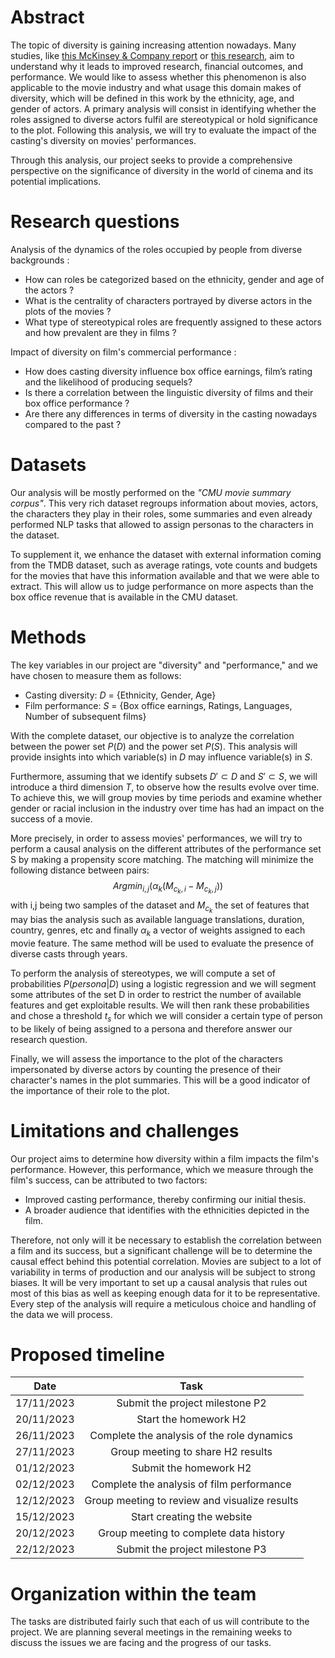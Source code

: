 # Abstract 

The topic of diversity is gaining increasing attention nowadays. Many studies, like [this McKinsey & Company report](https://www.mckinsey.com/capabilities/people-and-organizational-performance/our-insights/why-diversity-matters
) or [this research](https://journals.sagepub.com/doi/abs/10.1177/0146167208328062), aim to understand why it leads to improved research, financial outcomes, and performance. We would like to assess whether this phenomenon is also applicable to the movie industry and what usage this domain makes of diversity, which will be defined in this work by the ethnicity, age, and gender of actors.
A primary analysis will consist in identifying whether the roles assigned to diverse actors fulfil are stereotypical or hold significance to the plot.
Following this analysis, we will try to evaluate the impact of the casting's diversity on movies' performances.

Through this analysis, our project seeks to provide a comprehensive perspective on the significance of diversity in the world of cinema and its potential implications.

# Research questions 

Analysis of the dynamics of the roles occupied by people from diverse backgrounds :
- How can roles be categorized based on the ethnicity, gender and age of the actors ?
- What is the centrality of characters portrayed by diverse actors in the plots of the movies ?
- What type of stereotypical roles are frequently assigned to these actors and how prevalent are they in films ?

Impact of diversity on film's commercial performance :
- How does casting diversity influence box office earnings, film’s rating and the likelihood of producing sequels?
- Is there a correlation between the linguistic diversity of films and their box office performance ?
- Are there any differences in terms of diversity in the casting nowadays compared to the past ?

# Datasets 

Our analysis will be mostly performed on the _"CMU movie summary corpus"_. This very rich dataset regroups information about movies, actors, the characters they play in their roles, some summaries and even already performed NLP tasks that allowed to assign personas to the characters in the dataset. 

To supplement it, we enhance the dataset with external information coming from the TMDB dataset, such as average ratings, vote counts and budgets for the movies that have this information available and that we were able to extract. This will allow us to judge performance on more aspects than the box office revenue that is available in the CMU dataset.

# Methods 

The key variables in our project are "diversity" and "performance," and we have chosen to measure them as follows:
- Casting diversity: $D$ = {Ethnicity, Gender, Age}
- Film performance: $S$ = {Box office earnings, Ratings, Languages, Number of subsequent films}


With the complete dataset, our objective is to analyze the correlation between the power set $P(D)$ and the power set $P(S)$. This analysis will provide insights into which variable(s) in $D$ may influence variable(s) in $S$.

Furthermore, assuming that we identify subsets $D' \subset D$ and $S' \subset S$, we will introduce a third dimension $T$, to observe how the results evolve over time. To achieve this, we will group movies by time periods and examine whether gender or racial inclusion in the industry over time has had an impact on the success of a movie.

More precisely, in order to assess movies' performances, we will try to perform a causal analysis on the different attributes of the performance set S by making a propensity score matching. The matching will minimize the following distance between pairs:
$$Argmin_{i,j} (\alpha_k(M_{c_k,i} - M_{c_k,j}))$$
with i,j being two samples of the dataset and $M_{c_k}$ the set of features that may bias the analysis such as available language translations, duration, country, genres, etc and finally $\alpha_k$ a vector of weights assigned to each movie feature. The same method will be used to evaluate the presence of diverse casts through years.

To perform the analysis of stereotypes, we will compute a set of probabilities $P(persona|D)$ using a logistic regression and we will segment some attributes of the set D in order to restrict the number of available features and get exploitable results. We will then rank these probabilities and chose a threshold $t_s$ for which we will consider a certain type of person to be likely of being assigned to a persona and therefore answer our research question.

Finally, we will assess the importance to the plot of the characters impersonated by diverse actors by counting the presence of their character's names in the plot summaries. This will be a good indicator of the importance of their role to the plot.


# Limitations and challenges 

Our project aims to determine how diversity within a film impacts the film's performance. However, this performance, which we measure through the film's success, can be attributed to two factors:

* Improved casting performance, thereby confirming our initial thesis.
* A broader audience that identifies with the ethnicities depicted in the film.

Therefore, not only will it be necessary to establish the correlation between a film and its success, but a significant challenge will be to determine the causal effect behind this potential correlation. Movies are subject to a lot of variability in terms of production and our analysis will be subject to strong biases. It will be very important to set up a causal analysis that rules out most of this bias as well as keeping enough data for it to be representative. Every step of the analysis will require a meticulous choice and handling of the data we will process.  

# Proposed timeline

Date | Task
:---:|:---:
17/11/2023|Submit the project milestone P2
20/11/2023|Start the homework H2
26/11/2023|Complete the analysis of the role dynamics
27/11/2023|Group meeting to share H2 results
01/12/2023|Submit the homework H2
02/12/2023|Complete the analysis of film performance
12/12/2023|Group meeting to review and visualize results
15/12/2023|Start creating the website
20/12/2023|Group meeting to complete data history
22/12/2023|Submit the project milestone P3

# Organization within the team

The tasks are distributed fairly such that each of us will contribute to the project. We are planning several meetings in the remaining weeks to discuss the issues we are facing and the progress of our tasks.
